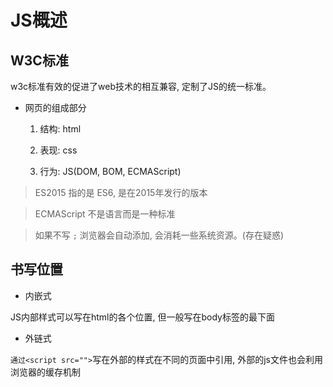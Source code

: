 #  JS概述

##  W3C标准

w3c标准有效的促进了web技术的相互兼容, 定制了JS的统一标准。

+  网页的组成部分
    1. 结构: html 

    2. 表现: css

    3. 行为: JS(DOM, BOM, ECMAScript)

> ES2015 指的是 ES6, 是在2015年发行的版本

> ECMAScript 不是语言而是一种标准

> 如果不写 `;` 浏览器会自动添加, 会消耗一些系统资源。(存在疑惑) 

##  书写位置

+  内嵌式

JS内部样式可以写在html的各个位置, 但一般写在body标签的最下面

+  外链式

`通过<script src="">`写在外部的样式在不同的页面中引用, 外部的js文件也会利用浏览器的缓存机制




